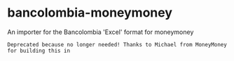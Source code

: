 # bancolombia-moneymoney
An importer for the Bancolombia 'Excel' format for moneymoney

```Deprecated because no longer needed! Thanks to Michael from MoneyMoney for building this in```
